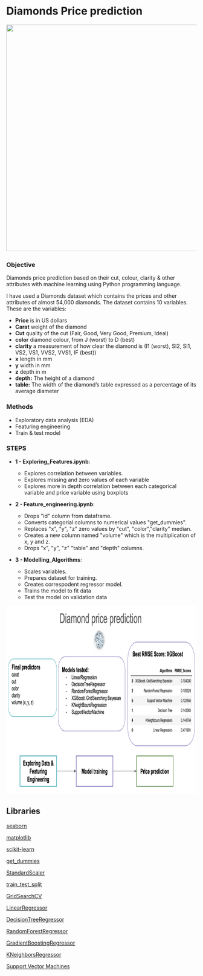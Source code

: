 # Diamonds Price prediction


<img src="https://www.cornel1801.com/videosong/Gentlemen-Prefer-Blondes-Diamonds-Are-a-Girl-s-Best-Friend/1.jpg" width="900" height="600">


### Objective


Diamonds price prediction based on their cut, colour, clarity & other attributes with machine learning using Python programming language.
 
I have used a Diamonds dataset which contains the prices and other attributes of almost 54,000 diamonds. The dataset contains 10 variables. These are the variables:

- **Price** is in US dollars
- **Carat** weight of the diamond
- **Cut** quality of the cut (Fair, Good, Very Good, Premium, Ideal)
- **color** diamond colour, from J (worst) to D (best)
- **clarity** a measurement of how clear the diamond is (I1 (worst), SI2, SI1, VS2, VS1, VVS2, VVS1, IF (best))
- **x** length in mm
- **y** width in mm
- **z** depth in m
- **depth:** The height of a diamond
- **table:** The width of the diamond’s table expressed as a percentage of its average diameter



### Methods


- Exploratory data analysis (EDA)
- Featuring engineering
- Train & test model


### STEPS

-  **1 - Exploring_Features.ipynb**:

    - Explores correlation between variables.
    - Explores missing and zero values of each variable
    - Explores more in depth correlation between each categorical variable and price variable using   boxplots
       




- **2 - Feature_engineering.ipynb**: 

    - Drops "id" column from dataframe.
    - Converts categorial columns to numerical values "get_dummies".
    - Replaces "x", "y", "z" zero values by "cut", "color","clarity" median.
    - Creates a new column named "volume" which is the multiplication of x, y and z.
    - Drops "x", "y", "z" "table" and "depth" columns.



- **3 - Modelling_Algorithms**:

   - Scales variables.
   - Prepares dataset for training.
   - Creates correspodent regressor model.
   - Trains the model to fit data
   - Test the model on validation data


<img src="https://github.com/maria-luisa-gomez/diamond_prices/blob/main/images/diamond_price_pred.png" width="900" height="500">



## Libraries


[seaborn](https://seaborn.pydata.org)

[matplotlib](https://matplotlib.org)

[scikit-learn](https://scikit-learn.org/stable/)

[get_dummies](https://pandas.pydata.org/docs/reference/api/pandas.get_dummies.html)

[StandardScaler](https://scikit-learn.org/stable/modules/generated/sklearn.preprocessing.StandardScaler.html)

[train_test_split](https://scikit-learn.org/stable/modules/generated/sklearn.model_selection.train_test_split.html)

[GridSearchCV](https://scikit-learn.org/stable/modules/generated/sklearn.model_selection.GridSearchCV.html)

[LinearRegressor](https://scikit-learn.org/stable/modules/generated/sklearn.linear_model.LinearRegression.html)

[DecisionTreeRegressor](https://scikit-learn.org/stable/modules/generated/sklearn.tree.DecisionTreeRegressor.html)

[RandomForestRegressor](https://scikit-learn.org/stable/modules/generated/sklearn.ensemble.RandomForestRegressor.html)

[GradientBoostingRegressor](https://scikit-learn.org/stable/modules/generated/sklearn.neighbors.KNeighborsRegressor.html)

[KNeighborsRegressor](https://scikit-learn.org/stable/modules/generated/sklearn.neighbors.KNeighborsRegressor.html)

[Support Vector Machines](https://scikit-learn.org/stable/modules/svm.html)


